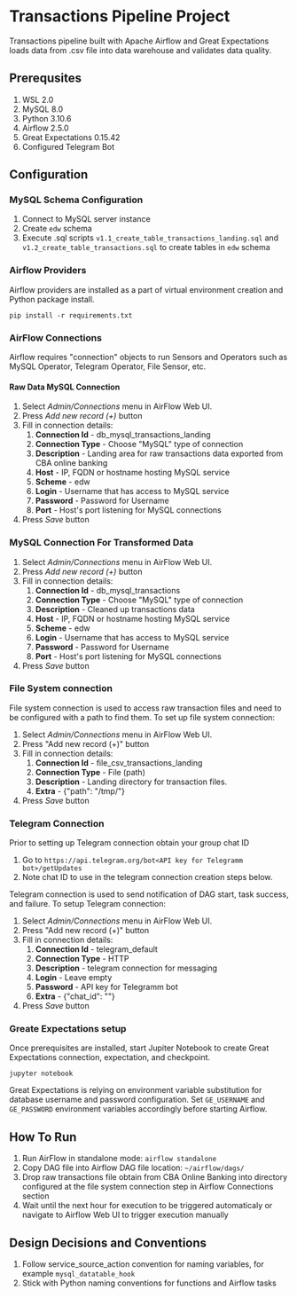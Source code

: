 # Transactions Pipeline Project

Transactions pipeline built with Apache Airflow and Great Expectations loads data from .csv file into data warehouse and validates data quality.

## Prerequsites

1. WSL 2.0
1. MySQL 8.0
1. Python 3.10.6
1. Airflow 2.5.0
1. Great Expectations 0.15.42
1. Configured Telegram Bot

## Configuration

### MySQL Schema Configuration

1. Connect to MySQL server instance 
2. Create `edw` schema
3. Execute .sql scripts `v1.1_create_table_transactions_landing.sql` and `v1.2_create_table_transactions.sql` to create tables in `edw` schema

### Airflow Providers

Airflow providers are installed as a part of virtual environment creation and Python package install.

```
pip install -r requirements.txt
```

### AirFlow Connections

Airflow requires "connection" objects to run Sensors and Operators such as MySQL Operator, Telegram Operator, File Sensor, etc.  

#### Raw Data MySQL Connection

1. Select *Admin/Connections* menu in AirFlow Web UI.
2. Press *Add new record (+)* button 
3. Fill in connection details:
   1. **Connection Id** - db_mysql_transactions_landing
   2. **Connection Type** - Choose "MySQL" type of connection
   3. **Description** - Landing area for raw transactions data exported from CBA online banking
   4. **Host** - IP, FQDN or hostname hosting MySQL service 
   5. **Scheme** - edw
   6. **Login** - Username that has access to MySQL service 
   7. **Password** - Password for Username
   8. **Port** - Host's port listening for MySQL connections
4. Press *Save* button

### MySQL Connection For Transformed Data

1. Select *Admin/Connections* menu in AirFlow Web UI.
2. Press *Add new record (+)* button 
3. Fill in connection details:
   1. **Connection Id** - db_mysql_transactions
   2. **Connection Type** - Choose "MySQL" type of connection
   3. **Description** - Cleaned up transactions data
   4. **Host** - IP, FQDN or hostname hosting MySQL service 
   5. **Scheme** - edw
   6. **Login** - Username that has access to MySQL service 
   7. **Password** - Password for Username
   8. **Port** - Host's port listening for MySQL connections
4. Press *Save* button

### File System connection

File system connection is used to access raw transaction files and need to be configured with a path to find them. To set up file system connection:

1. Select *Admin/Connections* menu in AirFlow Web UI.
2. Press "Add new record (+)" button
3. Fill in connection details:  
    1. **Connection Id** - file_csv_transactions_landing
    2. **Connection Type** - File (path)
    3. **Description** - Landing directory for transaction files.
    4. **Extra** - {"path": "/tmp/"}  
4. Press *Save* button


### Telegram Connection

Prior to setting up Telegram connection obtain your group chat ID

1. Go to `https://api.telegram.org/bot<API key for Telegramm bot>/getUpdates`
2. Note chat ID to use in the telegram connection creation steps below.

Telegram connection is used to send notification of DAG start, task success, and failure. To setup Telegram connection:
1. Select *Admin/Connections* menu in AirFlow Web UI.
2. Press "Add new record (+)" button
3. Fill in connection details:  
    1. **Connection Id** - telegram_default
    2. **Connection Type** - HTTP
    3. **Description** - telegram connection for messaging
    4. **Login** - Leave empty
    5. **Password** - API key for Telegramm bot
    6. **Extra** - {"chat_id": "<Chat ID for telegram gropu chat>"}
4. Press *Save* button

### Greate Expectations setup

Once prerequisites are installed, start Jupiter Notebook to create Great Expectations connection, expectation, and checkpoint.

```
jupyter notebook
```

Great Expectations is relying on environment variable substitution for database username and password configuration. Set `GE_USERNAME` and `GE_PASSWORD` environment variables accordingly before starting Airflow.

## How To Run

1. Run AirFlow in standalone mode: `airflow standalone`
2. Copy DAG file into Airflow DAG file location: `~/airflow/dags/`  
3. Drop raw transactions file obtain from CBA Online Banking into directory configured at the file system connection step in Airflow Connections section
4. Wait until the next hour for execution to be triggered automaticaly or navigate to Airflow Web UI to trigger execution manually  

## Design Decisions and Conventions

1. Follow service_source_action convention for naming variables, for example `mysql_datatable_hook`
2. Stick with Python naming conventions for functions and Airflow tasks